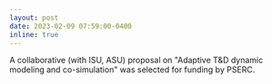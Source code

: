 ```yaml
---
layout: post
date: 2023-02-09 07:59:00-0400
inline: true
---
```


A collaborative (with ISU, ASU) proposal on "Adaptive T&D dynamic modeling and co-simulation" was selected for funding by PSERC. 
